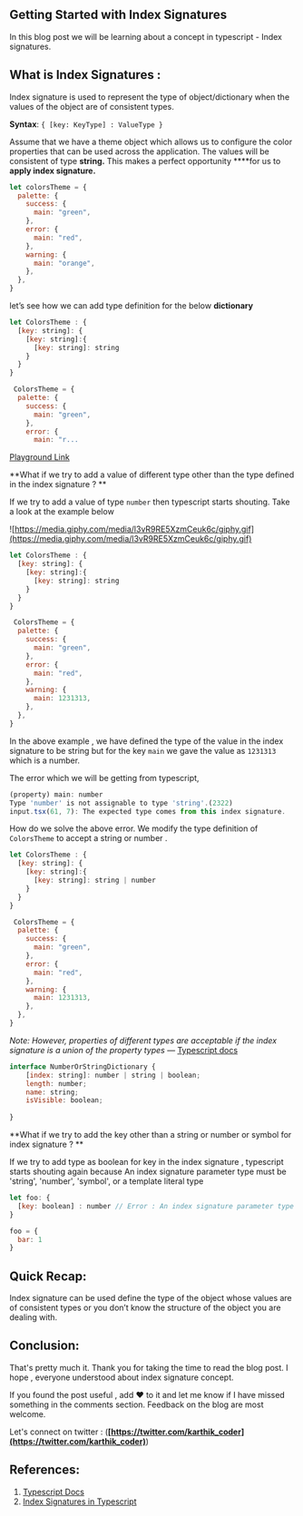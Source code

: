 ## Getting Started with Index Signatures

In this blog post we will be learning about a concept in typescript - Index signatures. 

## What is **Index Signatures :**

Index signature is used to represent the type of object/dictionary when the values of the object are of consistent types.

**Syntax**:  `{ [key: KeyType] : ValueType }`

Assume that we have a theme object which allows us to configure the color properties that can be used across the application. The values will be consistent of type **string.** This makes a perfect opportunity  ****for us to **apply index signature.** 

```jsx
let colorsTheme = {
  palette: {
    success: {
      main: "green",
    },
    error: {
      main: "red",
    },
    warning: {
      main: "orange",
    },
  },
}
```

let’s see how we can add type definition for the below **dictionary** 

```jsx
let ColorsTheme : {
  [key: string]: {
    [key: string]:{
      [key: string]: string
    }
  }
}

 ColorsTheme = {
  palette: {
    success: {
      main: "green",
    },
    error: {
      main: "r...

```

[Playground Link](https://www.typescriptlang.org/play?#code/DYUwLgBAwg9sMCcDOAVAFiAtiCAuCA3gFAQQDaA1iAJ75JgICWAdgOYC6+xpplNdDFh1zcevKrQj0mbTlMFsSPAL5LVqkrHjJ0WHAF5CSgA4BDUGDAguS0kgCuAY0cgkSG2NKZTLfACJWBBAQZj8AGlsIZQixEAQERA9Pb18IPyCAE3DI6MiAd1MEZiEksRTmf0RTNhBssVzSXNUgA)


**What if we try to add a value of different type other than the type defined in the index signature ?
** <br/>

If we try to add a value of type `number` then typescript starts shouting. Take a look at the example below

![https://media.giphy.com/media/l3vR9RE5XzmCeuk6c/giphy.gif](https://media.giphy.com/media/l3vR9RE5XzmCeuk6c/giphy.gif)

```jsx
let ColorsTheme : {
  [key: string]: {
    [key: string]:{
      [key: string]: string
    }
  }
}

 ColorsTheme = {
  palette: {
    success: {
      main: "green",
    },
    error: {
      main: "red",
    },
    warning: {
      main: 1231313,
    },
  },
}
```

In the above example , we have defined the type of the value in the index signature to be string but for the key `main` we gave the value as `1231313` which is a number. 

The error which we will be getting from typescript,

```jsx
(property) main: number
Type 'number' is not assignable to type 'string'.(2322)
input.tsx(61, 7): The expected type comes from this index signature.
```


How do we solve the above error.  We modify the type definition of `ColorsTheme` to accept a string or number . 

```jsx
let ColorsTheme : {
  [key: string]: {
    [key: string]:{
      [key: string]: string | number 
    }
  }
}

 ColorsTheme = {
  palette: {
    success: {
      main: "green",
    },
    error: {
      main: "red",
    },
    warning: {
      main: 1231313,
    },
  },
}
```

*Note: However, properties of different types are acceptable if the index signature is a union of the property types —* [Typescript docs](https://www.typescriptlang.org/docs/handbook/2/objects.html#index-signatures)

```jsx
interface NumberOrStringDictionary {
	[index: string]: number | string | boolean;
	length: number; 
	name: string; 
	isVisible: boolean; 
	
}
```

**What if we try to add the key other than a string or number or symbol for index signature ?
** <br/>

If we try to add type as boolean for key in the index signature , typescript starts shouting again because An index signature parameter type must be 'string', 'number', 'symbol', or a template literal type

```jsx
let foo: {
  [key: boolean] : number // Error : An index signature parameter type must be 'string', 'number', 'symbol', or a template literal type
} 

foo = {
  bar: 1
}
```

## Quick Recap:

Index signature can be used define the type of the object whose values are of consistent types or you don’t know the structure of the object you are dealing with. 

## Conclusion:

That's pretty much it. Thank you for taking the time to read the blog post. I hope , everyone understood about index signature concept. 

If you found the post useful , add ❤️ to it and let me know if I have missed something in the comments section. Feedback on the blog are most welcome.

Let's connect on twitter : (**[https://twitter.com/karthik_coder](https://twitter.com/karthik_coder)**)

## References:

1. [Typescript Docs](https://www.typescriptlang.org/docs/handbook/2/objects.html#index-signatures)
2. [Index Signatures in Typescript](https://dmitripavlutin.com/typescript-index-signatures/)